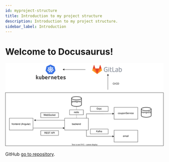 ```yaml
---
id: myproject-structure
title: Introduction to my project structure
description: Introduction to my project structure.
sidebar_label: Introduction
---
```


# Welcome to Docusaurus!

![Docusaurus logo](/img/myproject-structure.svg)

GitHub [go to repository](https://github.com/soulxseeksgg).